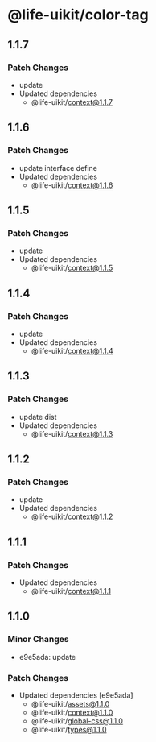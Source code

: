 # @life-uikit/color-tag

## 1.1.7

### Patch Changes

- update
- Updated dependencies
  - @life-uikit/context@1.1.7

## 1.1.6

### Patch Changes

- update interface define
- Updated dependencies
  - @life-uikit/context@1.1.6

## 1.1.5

### Patch Changes

- update
- Updated dependencies
  - @life-uikit/context@1.1.5

## 1.1.4

### Patch Changes

- update
- Updated dependencies
  - @life-uikit/context@1.1.4

## 1.1.3

### Patch Changes

- update dist
- Updated dependencies
  - @life-uikit/context@1.1.3

## 1.1.2

### Patch Changes

- update
- Updated dependencies
  - @life-uikit/context@1.1.2

## 1.1.1

### Patch Changes

- Updated dependencies
  - @life-uikit/context@1.1.1

## 1.1.0

### Minor Changes

- e9e5ada: update

### Patch Changes

- Updated dependencies [e9e5ada]
  - @life-uikit/assets@1.1.0
  - @life-uikit/context@1.1.0
  - @life-uikit/global-css@1.1.0
  - @life-uikit/types@1.1.0
